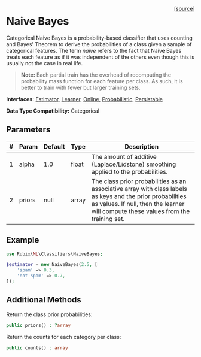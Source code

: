 <span style="float:right;"><a href="https://github.com/RubixML/RubixML/blob/master/src/Classifiers/NaiveBayes.php">[source]</a></span>

# Naive Bayes
Categorical Naive Bayes is a probability-based classifier that uses counting and Bayes' Theorem to derive the probabilities of a class given a sample of categorical features. The term *naive* refers to the fact that Naive Bayes treats each feature as if it was independent of the others even though this is usually not the case in real life.

> **Note:** Each partial train has the overhead of recomputing the probability mass function for each feature per class. As such, it is better to train with fewer but larger training sets.

**Interfaces:** [Estimator](../estimator.md), [Learner](../learner.md), [Online](../online.md), [Probabilistic](../probabilistic.md), [Persistable](../persistable.md)

**Data Type Compatibility:** Categorical

## Parameters
| # | Param | Default | Type | Description |
|---|---|---|---|---|
| 1 | alpha | 1.0 | float | The amount of additive (Laplace/Lidstone) smoothing applied to the probabilities. |
| 2 | priors | null | array | The class prior probabilities as an associative array with class labels as keys and the prior probabilities as values. If null, then the learner will compute these values from the training set. |

## Example
```php
use Rubix\ML\Classifiers\NaiveBayes;

$estimator = new NaiveBayes(2.5, [
	'spam' => 0.3,
	'not spam' => 0.7,
]);
```

## Additional Methods
Return the class prior probabilities:
```php
public priors() : ?array
```

Return the counts for each category per class:
```php
public counts() : array
```
